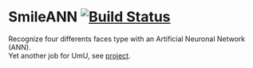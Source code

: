 # SmileANN [![Build Status](https://travis-ci.org/blasterbug/SmileANN.svg)](https://travis-ci.org/blasterbug/SmileANN)
Recognize four differents faces type with an Artificial Neuronal Network (ANN).  
Yet another job for UmU, see [project].

[project]:https://www8.cs.umu.se/kurser/5DV121/HT15/assignment2/index.html

